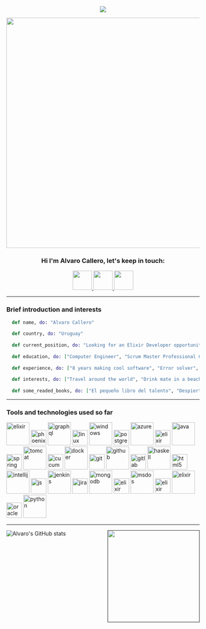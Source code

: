 
<p align="center">
  <img src="https://capsule-render.vercel.app/api?color=82DD14&type=waving&text=Welcome!&fontColor=black&fontSize=30&height=100&section=header"/>
</p>
<p align="center">
  <img width="600" src="https://media0.giphy.com/media/v1.Y2lkPTc5MGI3NjExYzBiNTM1YzhjZTZiOTEwNzExNjUyZjk2YmIxM2FhODU2Y2Q5NjdhMyZjdD1n/iIqmM5tTjmpOB9mpbn/giphy.gif">
</p>
<h3 align="center" >Hi I'm Alvaro Callero, let's keep in touch:</h3>
<p align="center">
  <a href="https://www.linkedin.com/in/alvaro-callero">
    <img height="50" src="https://cdn3.iconfinder.com/data/icons/social-networks-34/96/social-11-512.png"/>
  </a>
  <a href="https://www.instagram.com/acallero/?hl=en">
    <img height="50" src="https://cdn3.iconfinder.com/data/icons/social-networks-34/96/social-03-512.png"/>
  </a>
  <a href="https://www.facebook.com/alvaro.callero/">
    <img height="50" src="https://cdn3.iconfinder.com/data/icons/social-networks-34/96/social___1-512.png"/>
  </a>
</p>
<div class="line">
 <p><hr background-color="forestgreen"></p>
</div>
<h3> Brief introduction and interests</h3>

```elixir
  def name, do: "Alvaro Callero"
  
  def country, do: "Uruguay"
  
  def current_position, do: "Looking for an Elixir Developer opportunity"
  
  def education, do: ["Computer Engineer", "Scrum Master Professional Certificate", "Expert in learning by my own :)"]
  
  def experience, do: ["8 years making cool software", "Error solver", "Backend it's my place", "Elixir lover"]
  
  def interests, do: ["Travel around the world", "Drink mate in a beach", "Practice surf", "Read lots of books"]
  
  def some_readed_books, do: ["El pequeño libro del talento", "Despierte al líder que hay en usted", "El poder del ahora"]
```
<div class="line">
 <p><hr background-color="forestgreen"></p>
</div>
<h3>Tools and technologies used so far</h3>
<p align="left">
<img src="https://cdn.jsdelivr.net/gh/devicons/devicon/icons/elixir/elixir-original-wordmark.svg" alt="elixir" width="60" height="60"/>
<img src="https://cdn.jsdelivr.net/gh/devicons/devicon/icons/phoenix/phoenix-original.svg" alt="phoenix" width="40" height="40"/>
<img src="https://cdn.jsdelivr.net/gh/devicons/devicon/icons/graphql/graphql-plain.svg" alt="graphql" width="60" height="60"/>
<img src="https://cdn.jsdelivr.net/gh/devicons/devicon/icons/linux/linux-original.svg" alt="linux" width="40" height="40"/>
<img src="https://cdn.jsdelivr.net/gh/devicons/devicon/icons/windows8/windows8-original.svg" alt="windows" width="60" height="60"/>
<img src="https://cdn.jsdelivr.net/gh/devicons/devicon/icons/postgresql/postgresql-original.svg" alt="postgres" width="40" height="40"/>
<img src="https://cdn.jsdelivr.net/gh/devicons/devicon/icons/azure/azure-original-wordmark.svg" alt="azure" width="60" height="60"/>
<img src="https://cdn.jsdelivr.net/gh/devicons/devicon/icons/kubernetes/kubernetes-plain-wordmark.svg" alt="elixir" width="40" height="40"/>
<img src="https://cdn.jsdelivr.net/gh/devicons/devicon/icons/java/java-original-wordmark.svg" alt="java" width="60" height="60"/>
<img src="https://cdn.jsdelivr.net/gh/devicons/devicon/icons/spring/spring-original-wordmark.svg" alt="spring" width="40" height="40"/>
<img src="https://cdn.jsdelivr.net/gh/devicons/devicon/icons/tomcat/tomcat-original-wordmark.svg" alt="tomcat" width="60" height="60"/>
<img src="https://cdn.jsdelivr.net/gh/devicons/devicon/icons/cucumber/cucumber-plain-wordmark.svg" alt="cucumber" width="40" height="40"/>
<img src="https://cdn.jsdelivr.net/gh/devicons/devicon/icons/docker/docker-original-wordmark.svg" alt="docker" width="60" height="60"/>
<img src="https://cdn.jsdelivr.net/gh/devicons/devicon/icons/git/git-original-wordmark.svg" alt="git" width="40" height="40"/>
<img src="https://cdn.jsdelivr.net/gh/devicons/devicon/icons/github/github-original-wordmark.svg" alt="github" width="60" height="60"/>
<img src="https://cdn.jsdelivr.net/gh/devicons/devicon/icons/gitlab/gitlab-original-wordmark.svg" alt="gitlab" width="40" height="40"/>
<img src="https://cdn.jsdelivr.net/gh/devicons/devicon/icons/haskell/haskell-original-wordmark.svg" alt="haskell" width="60" height="60"/>
<img src="https://cdn.jsdelivr.net/gh/devicons/devicon/icons/html5/html5-original.svg" alt="html5" width="40" height="40"/>
<img src="https://cdn.jsdelivr.net/gh/devicons/devicon/icons/intellij/intellij-original-wordmark.svg" alt="intellij" width="60" height="60"/>
<img src="https://cdn.jsdelivr.net/gh/devicons/devicon/icons/javascript/javascript-original.svg" alt="js" width="40" height="40"/>
<img src="https://cdn.jsdelivr.net/gh/devicons/devicon/icons/jenkins/jenkins-original.svg" alt="jenkins" width="60" height="60"/>
<img src="https://cdn.jsdelivr.net/gh/devicons/devicon/icons/jira/jira-original-wordmark.svg" alt="jira" width="40" height="40"/>
<img src="https://cdn.jsdelivr.net/gh/devicons/devicon/icons/mongodb/mongodb-original-wordmark.svg" alt="mongodb" width="60" height="60"/>
<img src="https://cdn.jsdelivr.net/gh/devicons/devicon/icons/moodle/moodle-original-wordmark.svg" alt="elixir" width="40" height="40"/>
<img src="https://cdn.jsdelivr.net/gh/devicons/devicon/icons/msdos/msdos-original.svg" alt="msdos" width="60" height="60"/>
<img src="https://cdn.jsdelivr.net/gh/devicons/devicon/icons/mysql/mysql-original-wordmark.svg" alt="elixir" width="40" height="40"/>
<img src="https://cdn.jsdelivr.net/gh/devicons/devicon/icons/npm/npm-original-wordmark.svg" alt="elixir" width="60" height="60"/>
<img src="https://cdn.jsdelivr.net/gh/devicons/devicon/icons/oracle/oracle-original.svg" alt="oracle" width="40" height="40"/>
<img src="https://cdn.jsdelivr.net/gh/devicons/devicon/icons/python/python-original.svg" alt="python" width="60" height="60"/>
</p>
<div class="line">
 <p><hr background-color="forestgreen"></p>
</div>

![Alvaro's GitHub stats](https://github-readme-stats.vercel.app/api?username=alvarocallero&count_private=true&show_icons=true&theme=merko)
<a href=""> <img align="right" width="240" src="https://github-readme-stats-sigma-five.vercel.app/api/top-langs/?username=alvarocallero&theme=react&line_height=40&hide=css"/> </a>
